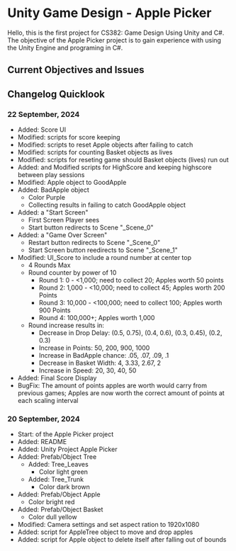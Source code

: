 # Unity Game Design - Apple Picker

Hello, this is the first project for CS382: Game Design Using Unity and C#. The objective of the Apple Picker project is to gain experience with using the Unity Engine and programing in C#. 

## Current Objectives and Issues

## Changelog Quicklook

### 22 September, 2024

- Added: Score UI
- Modified: scripts for score keeping
- Modified: scripts to reset Apple objects after failing to catch
- Modified: scripts for counting Basket objects as lives
- Modified: scripts for reseting game should Basket objects (lives) run out
- Added: and Modified scripts for HighScore and keeping highscore between play sessions
- Modified: Apple object to GoodApple
- Added: BadApple object
    - Color Purple
    - Collecting results in failing to catch GoodApple object
- Added: a "Start Screen"
    - First Screen Player sees
    - Start button redirects to Scene "_Scene_0"
- Added: a "Game Over Screen"
    - Restart button redirects to Scene "_Scene_0"
    - Start Screen button reedirects to Scene "_Scene_1"
- Modified: UI_Score to include a round number at center top
    - 4 Rounds Max
    - Round counter by power of 10
        - Round 1: 0 - <1,000; need to collect 20; Apples worth 50 points
        - Round 2: 1,000 - <10,000; need to collect 45; Apples worth 200 Points
        - Round 3: 10,000 - <100,000; need to collect 100; Apples worth 900 Points
        - Round 4: 100,000+; Apples worth 1,000
    - Round increase results in:
        - Decrease in Drop Delay: (0.5, 0.75), (0.4, 0.6), (0.3, 0.45), (0.2, 0.3)
        - Increase in Points: 50, 200, 900, 1000
        - Increase in BadApple chance: .05, .07, .09, .1
        - Decrease in Basket Width: 4, 3.33, 2.67, 2
        - Increase in Speed: 20, 30, 40, 50
- Added: Final Score Display
- BugFix: The amount of points apples are worth would carry from previous games; Apples are now worth the correct amount of points at each scaling interval

### 20 September, 2024

- Start: of the Apple Picker project
- Added: README
- Added: Unity Project Apple Picker
- Added: Prefab/Object Tree
    - Added: Tree_Leaves
        - Color light green
    - Added: Tree_Trunk
        - Color dark brown
- Added: Prefab/Object Apple
    - Color bright red
- Added: Prefab/Object Basket
    - Color dull yellow
- Modified: Camera settings and set aspect ration to 1920x1080
- Added: script for AppleTree object to move and drop apples
- Added: script for Apple object to delete itself after falling out of bounds
